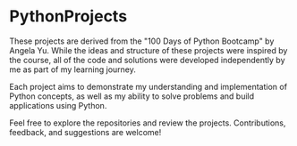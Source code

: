 # PythonProjects

These projects are derived from the "100 Days of Python Bootcamp" by Angela Yu. While the ideas and structure of these projects were inspired by the course, all of the code and solutions were developed independently by me as part of my learning journey.

Each project aims to demonstrate my understanding and implementation of Python concepts, as well as my ability to solve problems and build applications using Python.

Feel free to explore the repositories and review the projects. Contributions, feedback, and suggestions are welcome!


